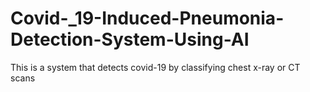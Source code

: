 # Covid-_19-Induced-Pneumonia-Detection-System-Using-AI
This is a system that detects covid-19 by classifying chest x-ray or CT scans 
